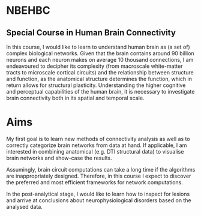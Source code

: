 # NBEHBC
## Special Course in Human Brain Connectivity
In this course, I would like to learn to understand human brain as (a set of) complex biological networks. Given that the brain contains around 90 billion neurons and each neuron makes on average 10 thousand connections, I am endeavoured to decipher its complexity (from macroscale white-matter tracts to microscale cortical circuits) and the relationship between structure and function, as the anatomical structure determines the function, which in return allows for structural plasticity. Understanding the higher cognitive and perceptual capabilities of the human brain, it is necessary to investigate brain connectivity both in its spatial and temporal scale.

# Aims
My first goal is to learn new methods of connectivity analysis as well as to correctly categorize brain networks from data at hand. If applicable, I am interested in combining anatomical (e.g. DTI structural data) to visualise brain networks and show-case the results. 

Assumingly, brain circuit computations can take a long time if the algorithms are inappropriately designed. Therefore, in this course I expect to discover the preferred and most efficient frameworks for network computations.  

In the post-analytical stage, I would like to learn how to inspect for lesions and arrive at conclusions about neurophysiological disorders based on the analysed data. 



